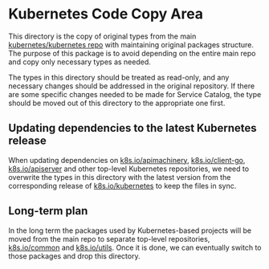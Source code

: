 # Kubernetes Code Copy Area

This directory is the copy of original types from the main 
[kubernetes/kubernetes repo](https://github.com/kubernetes/kubernetes) with 
maintaining original packages structure. The purpose of this package is to
avoid depending on the entire main repo and copy only necessary types as needed.

The types in this directory should be treated as read-only, and any necessary
changes should be addressed in the original repository. If there are some 
specific changes needed to be made for Service Catalog, the type should be moved
out of this directory to the appropriate one first.

## Updating dependencies to the latest Kubernetes release

When updating dependencies on 
[k8s.io/apimachinery](https://github.com/kubernetes/apimachinery),
[k8s.io/client-go](https://github.com/kubernetes/client-go), 
[k8s.io/apiserver](https://github.com/kubernetes/apiserver)
and other top-level Kubernetes repositories, we need to overwrite the types in
this directory with the latest version from the corresponding release of
[k8s.io/kubernetes](https://github.com/kubernetes/kubernetes) to keep the files
in sync.

## Long-term plan

In the long term the packages used by Kubernetes-based projects will be moved
from the main repo to separate top-level repositories, [k8s.io/common](https://github.com/kubernetes/common)
and [k8s.io/utils](https://github.com/kubernetes/utils). Once it is done, we can
eventually switch to those packages and drop this directory.
